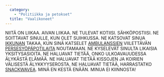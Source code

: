 ```yaml
---
  category: 
    - "Politiikka ja petokset"
  title: "Vaalikoneet"
---
```

NIITÄ ON LIIKAA. AIVAN LIIKAA. NE TULEVAT KOTIISI. SÄHKÖPOSTIISI. NE SOITTAVAT SINULLE, KUN OLET SUIHKUSSA. NE KATSOVAT SINUA [IKKUNAN](Ikkuna) TAKAA, KUN SINÄ KATSELET [AMBULANSSIEN](Ambulanssi) VIILETTÄVÄN [PERSESYÖPÄPOTILAITA](Persesyöpä) NOUTAMAAN. NE KYSELEVÄT SINULTA LIKAISIA YKSITYSASIOITA. NE HALUAVAT TIETÄÄ, ONKO ULKOAVAUUDESSA ÄLYKÄSTÄ ELÄMÄÄ. NE HALUAVAT TIETÄÄ KISSOJEN JA KOIRIEN VÄLISESTÄ ÄLYKKYYSEROSTA. NE HALUAVAT TIETÄÄ, HARRASTATKO [SNACKWAVEA](Snackwave). MINÄ EN KESTÄ ENÄÄN. MINUA EI KIINNOSTA!